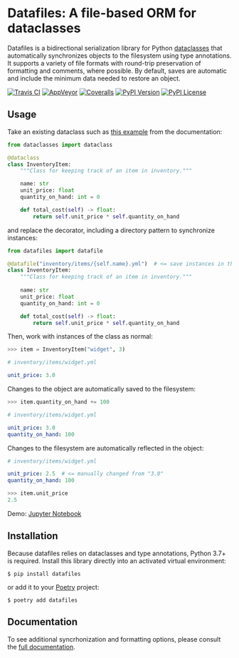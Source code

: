 # Datafiles: A file-based ORM for dataclasses

Datafiles is a bidirectional serialization library for Python [dataclasses](https://docs.python.org/3/library/dataclasses.html) that automatically synchronizes objects to the filesystem using type annotations. It supports a variety of file formats with round-trip preservation of formatting and comments, where possible. By default, saves are automatic and include the minimum data needed to restore an object.

[![Travis CI](https://img.shields.io/travis/jacebrowning/datafiles/develop.svg?label=unix)](https://travis-ci.org/jacebrowning/datafiles)
[![AppVeyor](https://img.shields.io/appveyor/ci/jacebrowning/datafiles/develop.svg?label=windows)](https://ci.appveyor.com/project/jacebrowning/datafiles)
[![Coveralls](https://img.shields.io/coveralls/jacebrowning/datafiles.svg)](https://coveralls.io/r/jacebrowning/datafiles)
[![PyPI Version](https://img.shields.io/pypi/v/datafiles.svg)](https://pypi.org/project/datafiles)
[![PyPI License](https://img.shields.io/pypi/l/datafiles.svg)](https://pypi.org/project/datafiles)

## Usage

Take an existing dataclass such as [this example](https://docs.python.org/3/library/dataclasses.html#module-dataclasses) from the documentation:

```python
from dataclasses import dataclass

@dataclass
class InventoryItem:
    """Class for keeping track of an item in inventory."""

    name: str
    unit_price: float
    quantity_on_hand: int = 0

    def total_cost(self) -> float:
        return self.unit_price * self.quantity_on_hand
```

and replace the decorator, including a directory pattern to synchronize instances:

```python
from datafiles import datafile

@datafile("inventory/items/{self.name}.yml")  # <= save instances in the `inventory/items` directory
class InventoryItem:
    """Class for keeping track of an item in inventory."""
    
    name: str
    unit_price: float
    quantity_on_hand: int = 0

    def total_cost(self) -> float:
        return self.unit_price * self.quantity_on_hand
```

Then, work with instances of the class as normal:

```python
>>> item = InventoryItem("widget", 3)
```

```yaml
# inventory/items/widget.yml

unit_price: 3.0
```

Changes to the object are automatically saved to the filesystem:

```python
>>> item.quantity_on_hand += 100
```

```yaml
# inventory/items/widget.yml

unit_price: 3.0
quantity_on_hand: 100
```

Changes to the filesystem are automatically reflected in the object:

```yaml
# inventory/items/widget.yml

unit_price: 2.5  # <= manually changed from "3.0"
quantity_on_hand: 100
```

```python
>>> item.unit_price
2.5
```

Demo: [Jupyter Notebook](https://github.com/jacebrowning/datafiles/blob/develop/notebooks/readme.ipynb)

## Installation

Because datafiles relies on dataclasses and type annotations, Python 3.7+ is required. Install this library directly into an activated virtual environment:

```
$ pip install datafiles
```

or add it to your [Poetry](https://poetry.eustace.io/) project:

```
$ poetry add datafiles
```

## Documentation

To see additional syncrhonization and formatting options, please consult the [full documentation](https://datafiles.readthedocs.io/en/latest/options/decorators/).
